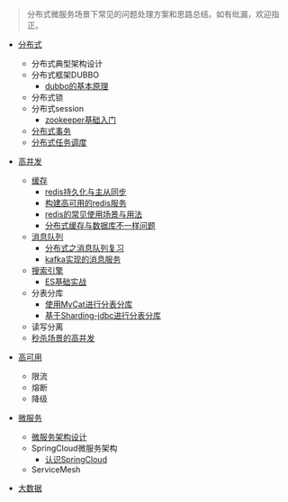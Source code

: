 > 分布式微服务场景下常见的问题处理方案和思路总结。如有纰漏，欢迎指正。

* [分布式](advance/ds/index.md)
  * 分布式典型架构设计
  * 分布式框架DUBBO
    * [dubbo的基本原理](advance/ds/dubbo.md)
  * 分布式锁
  * 分布式session
    * [zookeeper基础入门](advance/ds/zookeeper.md)
  * [分布式事务](advance/ds/distribution-transaction.md)
  * [分布式任务调度](advance/ds/job.md)

* [高并发](advance/high-cc/index.md)
  * [缓存](advance/cache/index.md)
    * [redis持久化与主从同步](advance/cache/redis.md)
    * [构建高可用的redis服务](advance/cache/redis-high-available.md)  
    * [redis的常见使用场景与用法](advance/cache/redis-use.md)
    * [分布式缓存与数据库不一样问题](advance/cache/cache-consistency.md)
  * [消息队列](advance/message/index.md)
    * [分布式之消息队列复习](advance/message/message.md)
    * [kafka实现的消息服务](advance/message/kafka.md)
  * [搜索引擎](advance/search/index.md)
    * [ES基础实战](advance/search/elasticsearch.md)
  * 分表分库
    * [使用MyCat进行分表分库](advance/ds/mycat.md)
    * [基于Sharding-jdbc进行分表分库](advance/ds/sharding-jdbc.md)
  * 读写分离
  * [秒杀场景的高并发](advance/high-cc/s-kill.md)

* [高可用](advance/high-alb/index.md)
  * 限流
  * 熔断
  * 降级
  
* [微服务](advance/microservice/microservice.md)
  * [微服务架构设计](advance/microservice/microservice.md)
  * SpringCloud微服务架构
    * [认识SpringCloud](advance/microservice/springcloud.md)
  * ServiceMesh

* [大数据](advance/big-data/index.md)